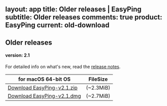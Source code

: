 layout: app
title: Older releases | EasyPing
subtitle: Older releases
comments: true
product: EasyPing
current: old-download
---

## <strong>Older releases</strong>

#### version: 2.1

For detailed info on what's new, read the [release notes](./changelog.html).

for macOS 64-bit OS | FileSize
------------------------------ | -------------------------
[Download EasyPing-v2.1.zip](http://www.filefactory.com/file/2rjuou913fi3/EasyPing-2.1.zip)    | (~2.3MiB)
[Download EasyPing-v2.1.dmg](http://www.filefactory.com/file/3gp8699968k7/EasyPing-2.1.dmg)    | (~2.7MiB)

